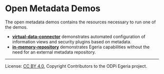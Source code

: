 <!-- SPDX-License-Identifier: CC-BY-4.0 -->
<!-- Copyright Contributors to the ODPi Egeria project. -->

# Open Metadata Demos
  
The open metadata demos contains the resources necessary to run one of the demos.

* **[virtual-data-connector](virtual-data-connector)** demonstrates automated
configuration of information views and security plugins based on metadata.
* **[in-memory-repository](in-memory-repository-demo)** demonstrates Egeria capabilities without
 the need for an external metadata repository.
 
 ----
 License: [CC BY 4.0](https://creativecommons.org/licenses/by/4.0/),
 Copyright Contributors to the ODPi Egeria project.
